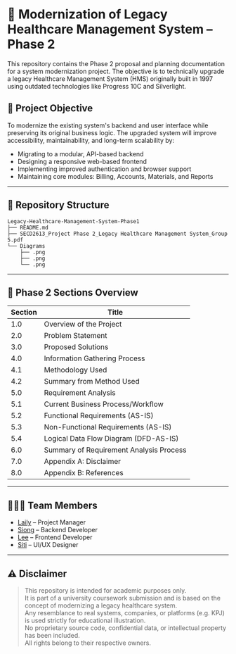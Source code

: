 # 🏥 Modernization of Legacy Healthcare Management System – Phase 2

This repository contains the Phase 2 proposal and planning documentation for a system modernization project. The objective is to technically upgrade a legacy Healthcare Management System (HMS) originally built in 1997 using outdated technologies like Progress 10C and Silverlight.

## 🎯 Project Objective

To modernize the existing system's backend and user interface while preserving its original business logic. The upgraded system will improve accessibility, maintainability, and long-term scalability by:

- Migrating to a modular, API-based backend
- Designing a responsive web-based frontend
- Implementing improved authentication and browser support
- Maintaining core modules: Billing, Accounts, Materials, and Reports

---

## 📁 Repository Structure

```
Legacy-Healthcare-Management-System-Phase1
├── README.md
├── SECD2613_Project Phase 2_Legacy Healthcare Management System_Group 5.pdf               
└── Diagrams
    ├── .png
    ├── .png
    └── .png                                                                               
```

---

## 🧾 Phase 2 Sections Overview

| Section | Title                                   |
|---------|-----------------------------------------|
| 1.0     | Overview of the Project                 |
| 2.0     | Problem Statement                       |
| 3.0     | Proposed Solutions                      |
| 4.0     | Information Gathering Process           |
| 4.1     | Methodology Used                        |
| 4.2     | Summary from Method Used                |
| 5.0     | Requirement Analysis                    |
| 5.1     | Current Business Process/Workflow       |
| 5.2     | Functional Requirements (AS-IS)         |
| 5.3     | Non-Functional Requirements (AS-IS)     |
| 5.4     | Logical Data Flow Diagram (DFD-AS-IS)   |
| 6.0     | Summary of Requirement Analysis Process |
| 7.0     | Appendix A: Disclaimer                  |
| 8.0     | Appendix B: References                  |

---

## 🧑‍🤝‍🧑 Team Members

- [Laily](https://github.com/lailies82) – Project Manager  
- [Siong](https://github.com/Siong010) – Backend Developer  
- [Lee](https://github.com/ryussiyu) – Frontend Developer  
- [Siti](https://github.com/smadakhir) – UI/UX Designer
  
---

## ⚠️ Disclaimer

> This repository is intended for academic purposes only.  
> It is part of a university coursework submission and is based on the concept of modernizing a legacy healthcare system.  
> Any resemblance to real systems, companies, or platforms (e.g. KPJ) is used strictly for educational illustration.  
> No proprietary source code, confidential data, or intellectual property has been included.  
> All rights belong to their respective owners.
